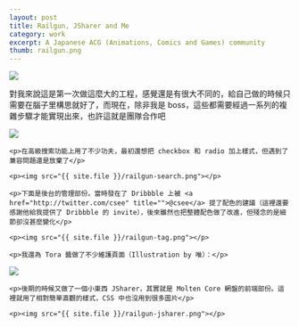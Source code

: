 ```yaml
---
layout: post
title: Railgun, JSharer and Me
category: work
excerpt: A Japanese ACG (Animations, Comics and Games) community
thumb: railgun.png
---
```


<p><img src="{{ site.file }}/railgun-logo.png"></p>

<div class=txt>
	<p>對我來說這是第一次做這麼大的工程，感覺還是有很大不同的，給自己做的時候只需要在腦子里構思就好了，而現在，除非我是 boss，這些都需要經過一系列的複雜步驟才能實現出來，也許這就是團隊合作吧</p>
</div>

<p><img src="{{ site.file }}/railgun.png"></p>

<div class=txt>

	<p>在高級搜索功能上用了不少功夫，最初還想把 checkbox 和 radio 加上樣式，但遇到了兼容問題還是放棄了</p>

	<p><img src="{{ site.file }}/railgun-search.png"></p>

	<p>下面是後台的管理部份。當時發在了 Dribbble 上被 <a href="http://twitter.com/csee" title="">@csee</a> 提了配色的建議（這裡還要感謝他給我提供了 Dribbble 的 invite），後來雖然也把整體配色做了改進，但殘念的是細節卻沒甚麼變化</p>

	<p><img src="{{ site.file }}/railgun-tag.png"></p>

	<p>我還為 Tora 醬做了不少維護頁面（Illustration by 唯）：</p>

  <p><img src="{{ site.file }}/railgun-error.png"></p>

	<p>後期的時候又做了一個小東西 JSharer，其實就是 Molten Core 網盤的前端部份。這裡就用了相對簡單直觀的樣式，CSS 中也沒用到很多圖片</p>

	<p><img src="{{ site.file }}/railgun-jsharer.png"></p>
</div>
